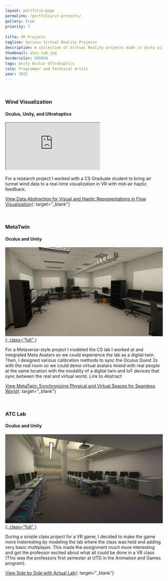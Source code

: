 ```yaml
---
layout: portfolio-page
permalink: /portfolio/vr-projects/
gallery: true
priority: 7

title: VR Projects
tagline: Various Virtual Reality Projects
description: A collection of Virtual Reality projects made in Unity with Oculus, MRTK, and UltraHaptic tools.
thumbnail: atec-lab.jpg
bordercolor: 505050
tags: Unity Oculus Ultrahaptics
role: Programmer and Technical Artist
year: 2022
---
```


<br>

###  Wind Visualization
#### Oculus, Unity, and Ultrahaptics
<iframe class="full aspect16-9" src="https://www.youtube.com/embed/PFHeb2d0LdI?autoplay=1&mute=1&loop=1&list=PLRNKKzTiLuHSRl2BjtAkN8wA_fSlHWb3t" allowfullscreen></iframe>

For a research project I worked with a CS Graduate student to bring air tunnel wind data to a real-time visualization in VR with mid-air haptic feedback.

[View Data Abstraction for Visual and Haptic Representations in Flow Visualization](https://dl.acm.org/doi/10.1145/3562939.3565651){: target="_blank"}

<br>

###  MetaTwin
#### Oculus and Unity
<a href="mi-lab.jpg" target="_blank">![](mi-lab.jpg){: class="full" }</a>

For a Metaverse-style project I modeled the CS lab I worked at and integrated Meta Avatars so we could experience the lab as a digital twin. Then, I designed various calibration methods to sync the Oculus Quest 2s with the real room so we could demo virtual avatars mixed with real people at the same location with the modality of a digital twin and IoT devices that sync between the real and virtual world.
Link to Abstract

[View MetaTwin: Synchronizing Physical and Virtual Spaces for Seamless World](https://dl.acm.org/doi/10.1145/3562939.3565647){: target="_blank"}

<br>

###  ATC Lab
#### Oculus and Unity
<a href="atec-lab.jpg" target="_blank">![](atec-lab.jpg){: class="full" }</a>

During a simple class project for a VR game, I decided to make the game more insteresting by modeling the lab where the class was held and adding very basic multiplayer. This made the assignment much more interesting and got the professor excited about what all could be done in a VR class (This was the professors first semester at UTD in the Animation and Games program).

[View Side by Side with Actual Lab](https://www.linkedin.com/posts/activity-6980256837178720256-yti5){: target="_blank"}
